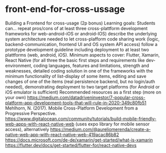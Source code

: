 # front-end-for-cross-ussage
Building a Frontend for cross-usage (2p bonus)
Learning goals: Students can...
repeat pros/cons of at least three cross-plattform development frameworks for web-android-iOS or android-IOS)
describe the underlying system architecture needed to let cross-plafform code sharing work (logic, backend-communication, frontend UI and OS system API access)
follow a prototype development guideline including deployment to at least two plattforms (web, android, iOS).
Minimum aspects to cover: Flutter, Xamarin, React Native (for all three the basic first steps and requirements like dev-environment, coding languages, features and limitations, strength and weaknesses, detailed coding solution in one of the frameworks with the minimum functionality of list-display of some items, editing and save changes of one of the items (real persistence backend, but no login/auth needed), demonstrating deployment to two target platforms (for Android or iOS emulator is sufficient)
Recommended resources as a first step (more on your own)
https://medium.com/datadriveninvestor/7-popular-cross-platform-app-development-tools-that-will-rule-in-2020-349c80fb51
Mehlhorn, N. (2017). Mobile Cross-Platform Development from a Progressive Perspective.
https://www.digitalocean.com/community/tutorials/build-mobile-friendly-web-apps-with-react-native-web  (uses expo library for mobile sensor access), alternatively https://medium.com/@aureliomerenda/create-a-native-web-app-with-react-native-web-419acac86b82 
https://docs.microsoft.com/de-de/xamarin/get-started/what-is-xamarin
https://flutter.dev/docs/get-started/flutter-for/react-native-devs
